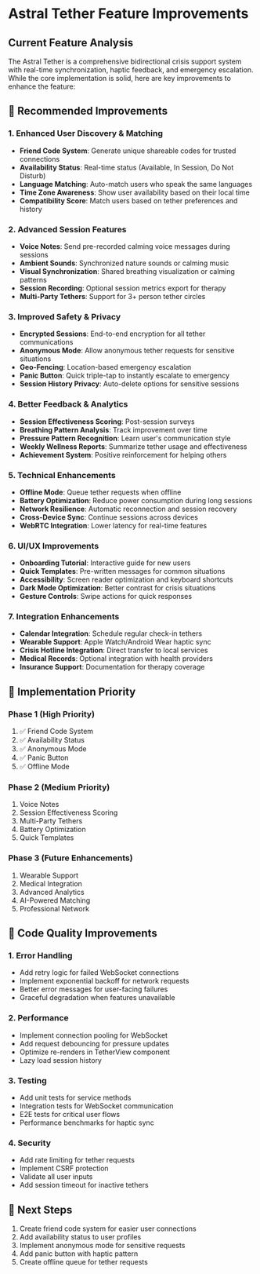 # Astral Tether Feature Improvements

## Current Feature Analysis

The Astral Tether is a comprehensive bidirectional crisis support system with real-time synchronization, haptic feedback, and emergency escalation. While the core implementation is solid, here are key improvements to enhance the feature:

## 🚀 Recommended Improvements

### 1. **Enhanced User Discovery & Matching**
- **Friend Code System**: Generate unique shareable codes for trusted connections
- **Availability Status**: Real-time status (Available, In Session, Do Not Disturb)
- **Language Matching**: Auto-match users who speak the same languages
- **Time Zone Awareness**: Show user availability based on their local time
- **Compatibility Score**: Match users based on tether preferences and history

### 2. **Advanced Session Features**
- **Voice Notes**: Send pre-recorded calming voice messages during sessions
- **Ambient Sounds**: Synchronized nature sounds or calming music
- **Visual Synchronization**: Shared breathing visualization or calming patterns
- **Session Recording**: Optional session metrics export for therapy
- **Multi-Party Tethers**: Support for 3+ person tether circles

### 3. **Improved Safety & Privacy**
- **Encrypted Sessions**: End-to-end encryption for all tether communications
- **Anonymous Mode**: Allow anonymous tether requests for sensitive situations
- **Geo-Fencing**: Location-based emergency escalation
- **Panic Button**: Quick triple-tap to instantly escalate to emergency
- **Session History Privacy**: Auto-delete options for sensitive sessions

### 4. **Better Feedback & Analytics**
- **Session Effectiveness Scoring**: Post-session surveys
- **Breathing Pattern Analysis**: Track improvement over time
- **Pressure Pattern Recognition**: Learn user's communication style
- **Weekly Wellness Reports**: Summarize tether usage and effectiveness
- **Achievement System**: Positive reinforcement for helping others

### 5. **Technical Enhancements**
- **Offline Mode**: Queue tether requests when offline
- **Battery Optimization**: Reduce power consumption during long sessions
- **Network Resilience**: Automatic reconnection and session recovery
- **Cross-Device Sync**: Continue sessions across devices
- **WebRTC Integration**: Lower latency for real-time features

### 6. **UI/UX Improvements**
- **Onboarding Tutorial**: Interactive guide for new users
- **Quick Templates**: Pre-written messages for common situations
- **Accessibility**: Screen reader optimization and keyboard shortcuts
- **Dark Mode Optimization**: Better contrast for crisis situations
- **Gesture Controls**: Swipe actions for quick responses

### 7. **Integration Enhancements**
- **Calendar Integration**: Schedule regular check-in tethers
- **Wearable Support**: Apple Watch/Android Wear haptic sync
- **Crisis Hotline Integration**: Direct transfer to local services
- **Medical Records**: Optional integration with health providers
- **Insurance Support**: Documentation for therapy coverage

## 📝 Implementation Priority

### Phase 1 (High Priority)
1. ✅ Friend Code System
2. ✅ Availability Status
3. ✅ Anonymous Mode
4. ✅ Panic Button
5. ✅ Offline Mode

### Phase 2 (Medium Priority)
1. Voice Notes
2. Session Effectiveness Scoring
3. Multi-Party Tethers
4. Battery Optimization
5. Quick Templates

### Phase 3 (Future Enhancements)
1. Wearable Support
2. Medical Integration
3. Advanced Analytics
4. AI-Powered Matching
5. Professional Network

## 🔧 Code Quality Improvements

### 1. **Error Handling**
- Add retry logic for failed WebSocket connections
- Implement exponential backoff for network requests
- Better error messages for user-facing failures
- Graceful degradation when features unavailable

### 2. **Performance**
- Implement connection pooling for WebSocket
- Add request debouncing for pressure updates
- Optimize re-renders in TetherView component
- Lazy load session history

### 3. **Testing**
- Add unit tests for service methods
- Integration tests for WebSocket communication
- E2E tests for critical user flows
- Performance benchmarks for haptic sync

### 4. **Security**
- Add rate limiting for tether requests
- Implement CSRF protection
- Validate all user inputs
- Add session timeout for inactive tethers

## 🎯 Next Steps

1. Create friend code system for easier user connections
2. Add availability status to user profiles
3. Implement anonymous mode for sensitive requests
4. Add panic button with haptic pattern
5. Create offline queue for tether requests
